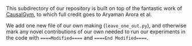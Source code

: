 This subdirectory of our repository is built on top of the fantastic work of [CausalGym](https://github.com/aryamanarora/causalgym), to which full credit goes to Aryaman Arora et al. 

We add one new file of our own making (`leave_one_out.py`), and otherwise mark any novel contributions of our own needed to run our experiments in the code with `====Modified====` and `====End Modified====`. 